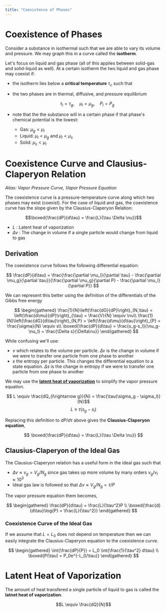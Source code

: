 ```yaml
---
title: "Coexistence of Phases"
---
```


# Coexistence of Phases

Consider a substance in isothermal such that we are able to vary its volume and pressure. We may graph this in a curve called the **isotherm**. 

Let's focus on liquid and gas phase (all of this applies between solid-gas and solid-liquid as well). At a certain isotherm the two liquid and gas phase may coexist if:

* the isotherm lies below a **critical temperature** $\tau_c$ such that
* the two phases are in thermal, diffusive, and pressure equilibrium
    
    $$\tau_l=\tau_g, \quad \mu_l=\mu_g, \quad P_l = P_g$$

* note that the the substance will in a certain phase if that phase's chemical potential is the lowest:
    * Gas: $\mu_g < \mu_l$
    * Liquid: $\mu_l < \mu_g$ and $\mu_l < \mu_s$
    * Solid: $\mu_s < \mu_l$

# Coexistence Curve and Clausius-Claperyon Relation
*Alias: Vapor Pressure Curve, Vapor Pressure Equation*

The coexistence curve is a pressure-temperature curve along which two phases may exist (coexist). For the case of liquid and gas, the coexistence curve has the slope given by the Clausius-Claperyon Relation:

$$\boxed{\frac{dP}{d\tau} = \frac{L}{\tau \Delta \nu}}$$

* $L$ : Latent heat of vaporization
* $\Delta \nu$ : The change in volume if a single particle would change from liquid to gas

## Derivation
The coexistence curve follows the following differential equation:

$$ \frac{dP}{d\tau} = \frac{\frac{\partial \mu_l}{\partial \tau} - \frac{\partial \mu_g}{\partial \tau}}{\frac{\partial \mu_g}{\partial P} - \frac{\partial \mu_l}{\partial P}} $$

We can represent this better using the definition of the differentials of the Gibbs free energy

$$
\begin{gathered}
    \frac{1}{N}\left(\frac{dG}{dP}\right)_{N,\tau} = \left(\frac{d\mu}{dP}\right)_{\tau} = \frac{V}{N} \equiv \nu\\
    \frac{1}{N}\left(\frac{dG}{d\tau}\right)_{N,P} = \left(\frac{d\mu}{d\tau}\right)_{P} = \frac{\sigma}{N} \equiv s\\
    \boxed{\frac{dP}{d\tau} = \frac{s_g-s_l}{\nu_g-\nu_l} = \frac{\Delta s}{\Delta\nu}}
\end{gathered}
$$

While confusing we'll use:

* $\nu$ which relates to the volume per particle. $\Delta\nu$ is the change in volume if we were to transfer one particle from one phase to another
* $s$ the entropy per particle. This changes the differential equation to a state equation. $\Delta s$ is the change in entropy if we were to transfer one particle from one phase to another

 We may use the **[latent heat of vaporization](#latent-heat-of-vaporization)** to simplify the vapor pressure equation.

$$ L \equiv \frac{dQ_{l\rightarrow g}}{N} = \frac{\tau(\sigma_g - \sigma_l)}{N}$$
$$L \equiv \tau(s_g - s_l)$$

Replacing this definition to $dP/d\tau$ above gives the **Clausius-Claperyon equation**,

$$ \boxed{\frac{dP}{d\tau} = \frac{L}{\tau \Delta \nu}} $$

## Clausius-Claperyon of the Ideal Gas 
The Clausius-Claperyon relation has a useful form in the ideal gas such that 

* $\Delta \nu \approx v_g = V_g/N_g$ since gas takes up more volume by many orders $v_g / v_l \approx 10^3$
* Ideal gas law is followed so that $\Delta v \approx V_g/N_g = \tau/P$

The vapor pressure equation them becomes,

$$
\begin{gathered}
    \frac{dP}{d\tau} = \frac{L}{\tau^2}P \\
    \boxed{\frac{d}{d\tau}\log{P} = \frac{L}{\tau^2}}
\end{gathered} 
$$

### Coexistence Curve of the Ideal Gas
If we assume that $L=L_0$ does not depend on temperature then we can easily integrate the Clausius-Claperyon equation to the coexistence curve.

$$ 
\begin{gathered}
    \int{\frac{dP}{P}} = L_0 \int{\frac{1}{\tau^2} d\tau} \\
    \boxed{P(\tau) = P_0e^{-L_0/\tau}}
\end{gathered}
$$

# Latent Heat of Vaporization
The amount of heat transfered a single particle of liquid to gas is called the **latnet heat of vaporization**.

$$L \equiv \frac{dQ}{N}$$